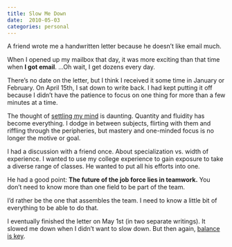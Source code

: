 ```yaml
---
title: Slow Me Down
date:  2010-05-03
categories: personal
---
```


A friend wrote me a handwritten letter because he doesn’t like email much.

When I opened up my mailbox that day, it was more exciting than that time when **I got email**. …Oh wait, I get dozens every day.

There’s no date on the letter, but I think I received it some time in January or February. On April 15th, I sat down to write back. I had kept putting it off because I didn’t have the patience to focus on one thing for more than a few minutes at a time.

The thought of [settling my mind](http://www.tm.org/) is daunting. Quantity and fluidity has become everything. I dodge in between subjects, flirting with them and riffling through the peripheries, but mastery and one-minded focus is no longer the motive or goal.

I had a discussion with a friend once. About specialization vs. width of experience. I wanted to use my college experience to gain exposure to take a diverse range of classes. He wanted to put all his efforts into one.

He had a good point: **The future of the job force lies in teamwork.** You don’t need to know more than one field to be part of the team.

I’d rather be the one that assembles the team. I need to know a little bit of everything to be able to do that.

I eventually finished the letter on May 1st (in two separate writings). It slowed me down when I didn’t want to slow down. But then again, [balance is key](http://academic.brooklyn.cuny.edu/core9/phalsall/texts/taote-v3.html#13).
